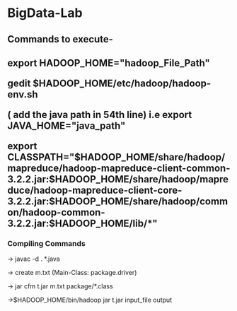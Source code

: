 # BigData-Lab

<h2>Commands to execute-<h2>
 <p>export HADOOP_HOME="hadoop_File_Path"</p>
 <p>gedit $HADOOP_HOME/etc/hadoop/hadoop-env.sh</p>
 <p>( add the java path in 54th line) i.e export JAVA_HOME="java_path"</p>
 
 <p>export CLASSPATH="$HADOOP_HOME/share/hadoop/mapreduce/hadoop-mapreduce-client-common-3.2.2.jar:$HADOOP_HOME/share/hadoop/mapreduce/hadoop-mapreduce-client-core-3.2.2.jar:$HADOOP_HOME/share/hadoop/common/hadoop-common-3.2.2.jar:$HADOOP_HOME/lib/*"</p>
 
 <h3>Compiling Commands</h3>
 <p>-> javac -d . *.java</p>
 <p>-> create m.txt (Main-Class: package.driver)</p>
 <p>-> jar cfm t.jar m.txt package/*.class</p>
 <P>->$HADOOP_HOME/bin/hadoop jar t.jar input_file output</p>
